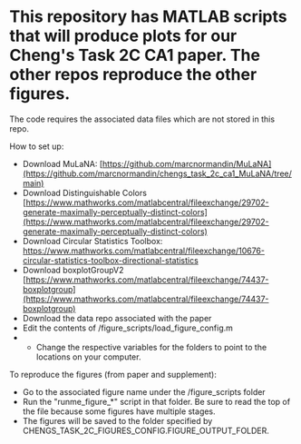 # This repository has MATLAB scripts that will produce plots for our Cheng's Task 2C CA1 paper. The other repos reproduce the other figures.

The code requires the associated data files which are not stored in this repo.

How to set up:
- Download MuLaNA: [https://github.com/marcnormandin/MuLaNA](https://github.com/marcnormandin/chengs_task_2c_ca1_MuLaNA/tree/main)
- Download Distinguishable Colors [https://www.mathworks.com/matlabcentral/fileexchange/29702-generate-maximally-perceptually-distinct-colors](https://www.mathworks.com/matlabcentral/fileexchange/29702-generate-maximally-perceptually-distinct-colors)
- Download Circular Statistics Toolbox: https://www.mathworks.com/matlabcentral/fileexchange/10676-circular-statistics-toolbox-directional-statistics
- Download boxplotGroupV2 [https://www.mathworks.com/matlabcentral/fileexchange/74437-boxplotgroup](https://www.mathworks.com/matlabcentral/fileexchange/74437-boxplotgroup)
- Download the data repo associated with the paper
- Edit the contents of /figure_scripts/load_figure_config.m
- - Change the respective variables for the folders to point to the locations on your computer.

To reproduce the figures (from paper and supplement):
- Go to the associated figure name under the /figure_scripts folder
- Run the "runme_figure_*" script in that folder. Be sure to read the top of the file because some figures have multiple stages.
- The figures will be saved to the folder specified by CHENGS_TASK_2C_FIGURES_CONFIG.FIGURE_OUTPUT_FOLDER.
